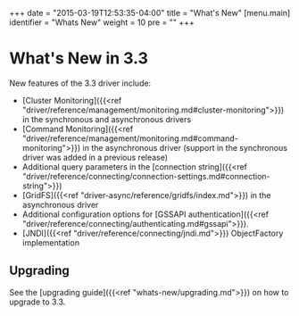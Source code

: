 +++
date = "2015-03-19T12:53:35-04:00"
title = "What's New"
[menu.main]
  identifier = "Whats New"
  weight = 10
  pre = "<i class='fa fa-cog'></i>"
+++

# What's New in 3.3

New features of the 3.3 driver include:

- [Cluster Monitoring]({{<ref "driver/reference/management/monitoring.md#cluster-monitoring">}}) in the synchronous and asynchronous
drivers
- [Command Monitoring]({{<ref "driver/reference/management/monitoring.md#command-monitoring">}}) in the asynchronous driver
(support in the synchronous driver was added in a previous release)
- Additional query parameters in the [connection string]({{<ref "driver/reference/connecting/connection-settings.md#connection-string">}})
- [GridFS]({{<ref "driver-async/reference/gridfs/index.md">}}) in the asynchronous driver
- Additional configuration options for [GSSAPI authentication]({{<ref "driver/reference/connecting/authenticating.md#gssapi">}}).
- [JNDI]({{<ref "driver/reference/connecting/jndi.md">}}) ObjectFactory implementation

## Upgrading

See the [upgrading guide]({{<ref "whats-new/upgrading.md">}}) on how to upgrade to 3.3.
